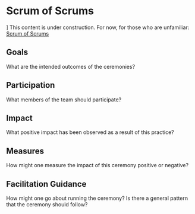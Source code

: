 # Scrum of Scrums

] This content is under construction. For now, for those who are unfamiliar: [Scrum of Scrums](https://www.agilealliance.org/glossary/scrum-of-scrums)

## Goals

What are the intended outcomes of the ceremonies?

## Participation

What members of the team should participate?

## Impact

What positive impact has been observed as a result of this practice?

## Measures

How might one measure the impact of this ceremony positive or negative?

## Facilitation Guidance

How might one go about running the ceremony? Is there a general pattern that the ceremony should follow?
